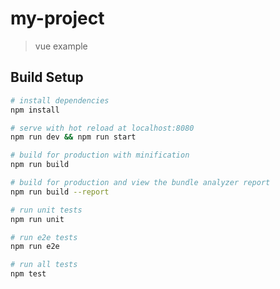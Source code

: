 # my-project

> vue example

## Build Setup

``` bash
# install dependencies
npm install

# serve with hot reload at localhost:8080
npm run dev && npm run start

# build for production with minification
npm run build

# build for production and view the bundle analyzer report
npm run build --report

# run unit tests
npm run unit

# run e2e tests
npm run e2e

# run all tests
npm test
```


